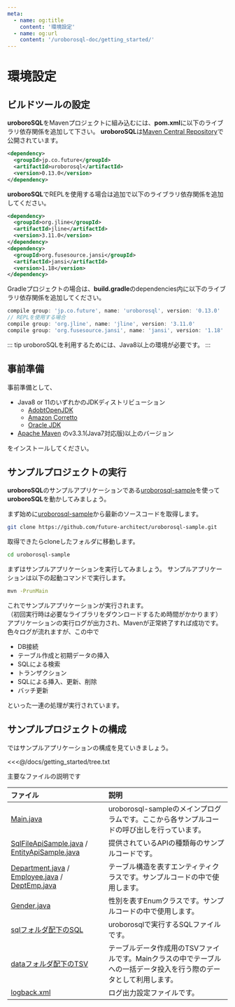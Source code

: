 ```yaml
---
meta:
  - name: og:title
    content: '環境設定'
  - name: og:url
    content: '/uroborosql-doc/getting_started/'
---
```

# 環境設定

## ビルドツールの設定

**uroboroSQL**をMavenプロジェクトに組み込むには、**pom.xml**に以下のライブラリ依存関係を追加して下さい。
**uroboroSQL**は[Maven Central Repository](https://search.maven.org/#search%7Cga%7C1%7Curoborosql)で公開されています。

```xml
<dependency>
  <groupId>jp.co.future</groupId>
  <artifactId>uroborosql</artifactId>
  <version>0.13.0</version>
</dependency>
```

**uroboroSQL**でREPLを使用する場合は追加で以下のライブラリ依存関係を追加してください。

```xml
<dependency>
  <groupId>org.jline</groupId>
  <artifactId>jline</artifactId>
  <version>3.11.0</version>
</dependency>
<dependency>
  <groupId>org.fusesource.jansi</groupId>
  <artifactId>jansi</artifactId>
  <version>1.18</version>
</dependency>
```

Gradleプロジェクトの場合は、**build.gradle**のdependencies内に以下のライブラリ依存関係を追加してください。

```groovy
compile group: 'jp.co.future', name: 'uroborosql', version: '0.13.0'
// REPLを使用する場合
compile group: 'org.jline', name: 'jline', version: '3.11.0'
compile group: 'org.fusesource.jansi', name: 'jansi', version: '1.18'
```

::: tip
uroboroSQLを利用するためには、Java8以上の環境が必要です。
:::

## 事前準備

事前準備として、

- Java8 or 11のいずれかのJDKディストリビューション
  - [AdobtOpenJDK](https://adoptopenjdk.net/index.html)
  - [Amazon Corretto](https://aws.amazon.com/jp/corretto/)
  - [Oracle JDK](http://www.oracle.com/technetwork/java/javase/downloads/jdk8-downloads-2133151.html)
- [Apache Maven](https://maven.apache.org/download.cgi) のv3.3.1(Java7対応版)以上のバージョン

をインストールしてください。

## サンプルプロジェクトの実行

**uroboroSQL**のサンプルアプリケーションである[uroborosql-sample](https://github.com/future-architect/uroborosql-sample)を使って**uroboroSQL**を動かしてみましょう。

まず始めに[uroborosql-sample](https://github.com/future-architect/uroborosql-sample)から最新のソースコードを取得します。

```sh
git clone https://github.com/future-architect/uroborosql-sample.git
```

取得できたらcloneしたフォルダに移動します。

```sh
cd uroborosql-sample
```

まずはサンプルアプリケーションを実行してみましょう。
サンプルアプリケーションは以下の起動コマンドで実行します。

```sh
mvn -PrunMain
```

これでサンプルアプリケーションが実行されます。  
（初回実行時は必要なライブラリをダウンロードするため時間がかかります）  
アプリケーションの実行ログが出力され、Mavenが正常終了すれば成功です。
色々ログが流れますが、この中で

- DB接続
- テーブル作成と初期データの挿入
- SQLによる検索
- トランザクション
- SQLによる挿入、更新、削除
- バッチ更新

といった一連の処理が実行されています。

## サンプルプロジェクトの構成

ではサンプルアプリケーションの構成を見ていきましょう。

<<<@/docs/getting_started/tree.txt

主要なファイルの説明です

|ファイル|説明|
|:---|:---|
|[Main.java](https://github.com/future-architect/uroborosql-sample/blob/master/src/main/java/jp/co/future/uroborosql/sample/Main.java)|uroborosql-sampleのメインプログラムです。ここから各サンプルコードの呼び出しを行っています。|
|[SqlFileApiSample.java](https://github.com/future-architect/uroborosql-sample/blob/master/src/main/java/jp/co/future/uroborosql/sample/SqlFileApiSample.java) / [EntityApiSample.java](https://github.com/future-architect/uroborosql-sample/blob/master/src/main/java/jp/co/future/uroborosql/sample/EntityApiSample.java)|提供されているAPIの種類毎のサンプルコードです。|
|[Department.java](https://github.com/future-architect/uroborosql-sample/blob/master/src/main/java/jp/co/future/uroborosql/sample/entity/Department.java) / [Employee.java](https://github.com/future-architect/uroborosql-sample/blob/master/src/main/java/jp/co/future/uroborosql/sample/entity/Employee.java) / [DeptEmp.java](https://github.com/future-architect/uroborosql-sample/blob/master/src/main/java/jp/co/future/uroborosql/sample/entity/DeptEmp.java)|テーブル構造を表すエンティティクラスです。サンプルコードの中で使用します。|
|[Gender.java](https://github.com/future-architect/uroborosql-sample/blob/master/src/main/java/jp/co/future/uroborosql/sample/type/Gender.java)|性別を表すEnumクラスです。サンプルコードの中で使用します。|
|[sqlフォルダ配下のSQL](https://github.com/future-architect/uroborosql-sample/tree/master/src/main/resources/sql)|uroborosqlで実行するSQLファイルです。|
|[dataフォルダ配下のTSV](https://github.com/future-architect/uroborosql-sample/tree/master/src/main/resources/data)|テーブルデータ作成用のTSVファイルです。Mainクラスの中でテーブルへの一括データ投入を行う際のデータとして利用します。|
|[logback.xml](https://github.com/future-architect/uroborosql-sample/blob/master/src/main/resources/logback.xml)|ログ出力設定ファイルです。|
